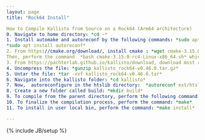 ```yaml
---
layout: page
title: "Rock64 Install"

How to Compile Kallisto from Source on a Rock64 (Arm64 architecture)
0. Navigate to home directory: *cd ~*
1. Install automake and autoreconf by the following commands: *sudo apt install automake* and
*sudo apt install autoreconf*
2. From https://cmake.org/download/, install cmake : *wget cmake-3.15.0-rc4-Linux-x86_64.sh*
Then, perform the command  *bash cmake-3.15.0-rc4-Linux-x86_64.sh* which will run the script that installs cmake, allowing us to compile the kallisto code.
3. From https://pachterlab.github.io/kallisto/download, download most recent version of kallisto_Rock64 file (kallisto_rock64-v0.46.0.tar.gz).
4. Uncompress the file: *gunzip kallisto_rock64-v0.46.0.tar.gz*
5. Untar the file: *tar -xvf kallisto_rock64-v0.46.0.tar*
6. Navigate into the kallisto folder: *cd kallisto*
7. Now,  autoreconfigure in the htslib directory:  *autoreconf ext/htslib/*
8. Create a new folder called build: *mkdir build*
9. To compile from the parent directory, perform the following command: *cmake ..*
10. To finalize the compilation process, perform the command: *make*
11. To install in user local bin, perform the command: *make install*

---
```


{% include JB/setup %}
